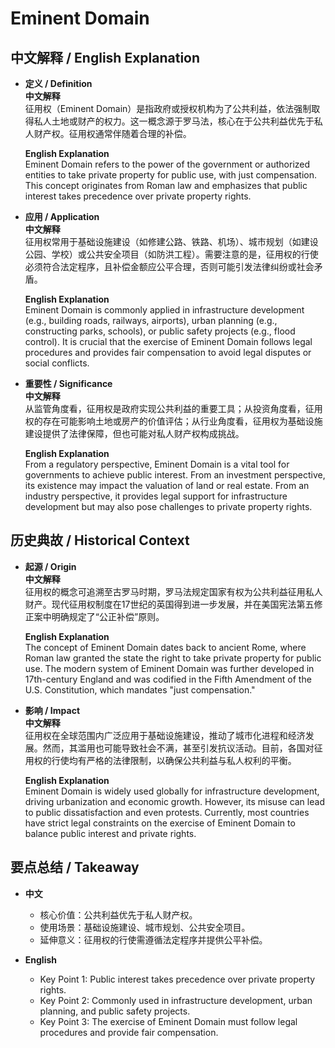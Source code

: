 # Eminent Domain

## 中文解释 / English Explanation

* **定义 / Definition**  
  **中文解释**  
  征用权（Eminent Domain）是指政府或授权机构为了公共利益，依法强制取得私人土地或财产的权力。这一概念源于罗马法，核心在于公共利益优先于私人财产权。征用权通常伴随着合理的补偿。  

  **English Explanation**  
  Eminent Domain refers to the power of the government or authorized entities to take private property for public use, with just compensation. This concept originates from Roman law and emphasizes that public interest takes precedence over private property rights.  

* **应用 / Application**  
  **中文解释**  
  征用权常用于基础设施建设（如修建公路、铁路、机场）、城市规划（如建设公园、学校）或公共安全项目（如防洪工程）。需要注意的是，征用权的行使必须符合法定程序，且补偿金额应公平合理，否则可能引发法律纠纷或社会矛盾。  

  **English Explanation**  
  Eminent Domain is commonly applied in infrastructure development (e.g., building roads, railways, airports), urban planning (e.g., constructing parks, schools), or public safety projects (e.g., flood control). It is crucial that the exercise of Eminent Domain follows legal procedures and provides fair compensation to avoid legal disputes or social conflicts.  

* **重要性 / Significance**  
  **中文解释**  
  从监管角度看，征用权是政府实现公共利益的重要工具；从投资角度看，征用权的存在可能影响土地或房产的价值评估；从行业角度看，征用权为基础设施建设提供了法律保障，但也可能对私人财产权构成挑战。  

  **English Explanation**  
  From a regulatory perspective, Eminent Domain is a vital tool for governments to achieve public interest. From an investment perspective, its existence may impact the valuation of land or real estate. From an industry perspective, it provides legal support for infrastructure development but may also pose challenges to private property rights.  

## 历史典故 / Historical Context

* **起源 / Origin**  
  **中文解释**  
  征用权的概念可追溯至古罗马时期，罗马法规定国家有权为公共利益征用私人财产。现代征用权制度在17世纪的英国得到进一步发展，并在美国宪法第五修正案中明确规定了“公正补偿”原则。  

  **English Explanation**  
  The concept of Eminent Domain dates back to ancient Rome, where Roman law granted the state the right to take private property for public use. The modern system of Eminent Domain was further developed in 17th-century England and was codified in the Fifth Amendment of the U.S. Constitution, which mandates "just compensation."  

* **影响 / Impact**  
  **中文解释**  
  征用权在全球范围内广泛应用于基础设施建设，推动了城市化进程和经济发展。然而，其滥用也可能导致社会不满，甚至引发抗议活动。目前，各国对征用权的行使均有严格的法律限制，以确保公共利益与私人权利的平衡。  

  **English Explanation**  
  Eminent Domain is widely used globally for infrastructure development, driving urbanization and economic growth. However, its misuse can lead to public dissatisfaction and even protests. Currently, most countries have strict legal constraints on the exercise of Eminent Domain to balance public interest and private rights.  

## 要点总结 / Takeaway

* **中文**  
  - 核心价值：公共利益优先于私人财产权。  
  - 使用场景：基础设施建设、城市规划、公共安全项目。  
  - 延伸意义：征用权的行使需遵循法定程序并提供公平补偿。  

* **English**  
  - Key Point 1: Public interest takes precedence over private property rights.  
  - Key Point 2: Commonly used in infrastructure development, urban planning, and public safety projects.  
  - Key Point 3: The exercise of Eminent Domain must follow legal procedures and provide fair compensation.